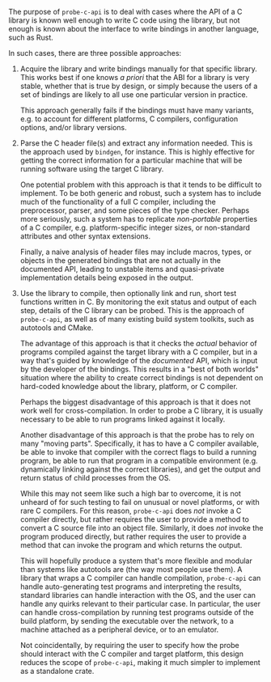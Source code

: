 The purpose of `probe-c-api` is to deal with cases where the API of a C library
is known well enough to write C code using the library, but not enough is known
about the interface to write bindings in another language, such as Rust.

In such cases, there are three possible approaches:

 1. Acquire the library and write bindings manually for that specific library.
    This works best if one knows *a priori* that the ABI for a library is very
    stable, whether that is true by design, or simply because the users of a set
    of bindings are likely to all use one particular version in practice.

    This approach generally fails if the bindings must have many variants,
    e.g. to account for different platforms, C compilers, configuration options,
    and/or library versions.

 2. Parse the C header file(s) and extract any information needed. This is the
    approach used by `bindgen`, for instance. This is highly effective for
    getting the correct information for a particular machine that will be
    running software using the target C library.

    One potential problem with this approach is that it tends to be difficult to
    implement. To be both generic and robust, such a system has to include much
    of the functionality of a full C compiler, including the preprocessor,
    parser, and some pieces of the type checker. Perhaps more seriously, such a
    system has to replicate *non-portable* properties of a C compiler,
    e.g. platform-specific integer sizes, or non-standard attributes and other
    syntax extensions.

    Finally, a naive analysis of header files may include macros, types, or
    objects in the generated bindings that are not actually in the documented
    API, leading to unstable items and quasi-private implementation details
    being exposed in the output.

 3. Use the library to compile, then optionally link and run, short test
    functions written in C. By monitoring the exit status and output of each
    step, details of the C library can be probed. This is the approach of
    `probe-c-api`, as well as of many existing build system toolkits, such as
    autotools and CMake.

    The advantage of this approach is that it checks the *actual* behavior of
    programs compiled against the target library with a C compiler, but in a way
    that's guided by knowledge of the *documented* API, which is input by the
    developer of the bindings. This results in a "best of both worlds" situation
    where the ability to create correct bindings is not dependent on hard-coded
    knowledge about the library, platform, or C compiler.

    Perhaps the biggest disadvantage of this approach is that it does not work
    well for cross-compilation. In order to probe a C library, it is usually
    necessary to be able to run programs linked against it locally.

    Another disadvantage of this approach is that the probe has to rely on many
    "moving parts". Specifically, it has to have a C compiler available, be able
    to invoke that compiler with the correct flags to build a running program,
    be able to run that program in a compatible environment (e.g. dynamically
    linking against the correct libraries), and get the output and return status
    of child processes from the OS.

    While this may not seem like such a high bar to overcome, it is not unheard
    of for such testing to fail on unusual or novel platforms, or with rare C
    compilers. For this reason, `probe-c-api` does *not* invoke a C compiler
    directly, but rather requires the user to provide a method to convert a C
    source file into an object file. Similarly, it does *not* invoke the program
    produced directly, but rather requires the user to provide a method that can
    invoke the program and which returns the output.

    This will hopefully produce a system that's more flexible and modular than
    systems like autotools are (the way most people use them). A library that
    wraps a C compiler can handle compilation, `probe-c-api` can handle
    auto-generating test programs and interpreting the results, standard
    libraries can handle interaction with the OS, and the user can handle any
    quirks relevant to their particular case. In particular, the user can handle
    cross-compilation by running test programs outside of the build platform, by
    sending the executable over the network, to a machine attached as a
    peripheral device, or to an emulator.

    Not coincidentally, by requiring the user to specify how the probe should
    interact with the C compiler and target platform, this design reduces the
    scope of `probe-c-api`, making it much simpler to implement as a standalone
    crate.
